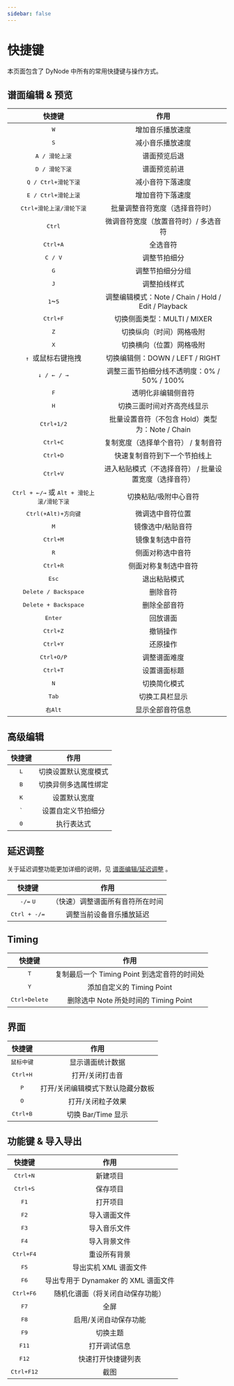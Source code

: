 ```yaml
---
sidebar: false
---
```


# 快捷键

本页面包含了 DyNode 中所有的常用快捷键与操作方式。

## 谱面编辑 & 预览

|                           快捷键                            |                         作用                          |
| :---------------------------------------------------------: | :---------------------------------------------------: |
|                        <kbd>W</kbd>                         |                   增加音乐播放速度                    |
|                        <kbd>S</kbd>                         |                   减小音乐播放速度                    |
|                   <kbd>A / 滑轮上滚</kbd>                   |                     谱面预览后退                      |
|                   <kbd>D / 滑轮下滚</kbd>                   |                     谱面预览前进                      |
|                <kbd>Q / Ctrl+滑轮下滚</kbd>                 |                   减小音符下落速度                    |
|                <kbd>E / Ctrl+滑轮上滚</kbd>                 |                   增加音符下落速度                    |
|              <kbd>Ctrl+滑轮上滚/滑轮下滚</kbd>              |            批量调整音符宽度（选择音符时）             |
|                       <kbd>Ctrl</kbd>                       |         微调音符宽度（放置音符时）/ 多选音符          |
|                      <kbd>Ctrl+A</kbd>                      |                       全选音符                        |
|                      <kbd>C / V</kbd>                       |                     调整节拍细分                      |
|                        <kbd>G</kbd>                         |                   调整节拍细分分组                    |
|                        <kbd>J</kbd>                         |                     调整拍线样式                      |
|                  <kbd>1</kbd>~<kbd>5</kbd>                  |  调整编辑模式：Note / Chain / Hold / Edit / Playback  |
|                      <kbd>Ctrl+F</kbd>                      |              切换侧面类型：MULTI / MIXER              |
|                        <kbd>Z</kbd>                         |               切换纵向（时间）网格吸附                |
|                        <kbd>X</kbd>                         |               切换横向（位置）网格吸附                |
|                <kbd>↑ </kbd> 或鼠标右键拖拽                 |            切换编辑侧：DOWN / LEFT / RIGHT            |
|                    <kbd>↓ / ← / →</kbd>                     |      调整三面节拍细分线不透明度：0% / 50% / 100%      |
|                        <kbd>F</kbd>                         |                  透明化非编辑侧音符                   |
|                        <kbd>H</kbd>                         |              切换三面时间对齐高亮线显示               |
|                     <kbd>Ctrl+1/2</kbd>                     |    批量设置音符（不包含 Hold）类型为：Note / Chain    |
|                      <kbd>Ctrl+C</kbd>                      |          复制宽度（选择单个音符） / 复制音符          |
|                      <kbd>Ctrl+D</kbd>                      |             快速复制音符到下一个节拍线上              |
|                      <kbd>Ctrl+V</kbd>                      | 进入粘贴模式（不选择音符） / 批量设置宽度（选择音符） |
| <kbd>Ctrl + ←/→</kbd> 或 <kbd>Alt + 滑轮上滚/滑轮下滚</kbd> |                 切换粘贴/吸附中心音符                 |
|                <kbd>Ctrl(+Alt)+方向键</kbd>                 |                   微调选中音符位置                    |
|                        <kbd>M</kbd>                         |                   镜像选中/粘贴音符                   |
|                      <kbd>Ctrl+M</kbd>                      |                   镜像复制选中音符                    |
|                        <kbd>R</kbd>                         |                   侧面对称选中音符                    |
|                      <kbd>Ctrl+R</kbd>                      |                 侧面对称复制选中音符                  |
|                       <kbd>Esc</kbd>                        |                     退出粘贴模式                      |
|                <kbd>Delete / Backspace</kbd>                |                       删除音符                        |
|                <kbd>Delete + Backspace</kbd>                |                     删除全部音符                      |
|                      <kbd>Enter</kbd>                       |                       回放谱面                        |
|                      <kbd>Ctrl+Z</kbd>                      |                       撤销操作                        |
|                      <kbd>Ctrl+Y</kbd>                      |                       还原操作                        |
|                     <kbd>Ctrl+O/P</kbd>                     |                     调整谱面难度                      |
|                      <kbd>Ctrl+T</kbd>                      |                     设置谱面标题                      |
|                        <kbd>N</kbd>                         |                     切换简化模式                      |
|                       <kbd>Tab</kbd>                        |                    切换工具栏显示                     |
|                      <kbd>右Alt</kbd>                       |                   显示全部音符信息                    |


## 高级编辑

|    快捷键    |         作用         |
| :----------: | :------------------: |
| <kbd>L</kbd> | 切换设置默认宽度模式 |
| <kbd>B</kbd> | 切换异侧多选属性绑定 |
| <kbd>K</kbd> |     设置默认宽度     |
| <kbd>`</kbd> |  设置自定义节拍细分  |
| <kbd>0</kbd> |      执行表达式      |

## 延迟调整

关于延迟调整功能更加详细的说明，见 [谱面编辑/延迟调整](guide/edit.md#延迟调整) 。

|           快捷键            |               作用               |
| :-------------------------: | :------------------------------: |
| <kbd>-/=</kbd> <kbd>U</kbd> | （快速）调整谱面所有音符所在时间 |
|    <kbd>Ctrl + -/=</kbd>    |     调整当前设备音乐播放延迟     |

## Timing

|         快捷键         |                     作用                     |
| :--------------------: | :------------------------------------------: |
|      <kbd>T</kbd>      | 复制最后一个 Timing Point 到选定音符的时间处 |
|      <kbd>Y</kbd>      |          添加自定义的 Timing Point           |
| <kbd>Ctrl+Delete</kbd> |    删除选中 Note 所处时间的 Timing Point     |

## 界面

|       快捷键        |               作用                |
| :-----------------: | :-------------------------------: |
| <kbd>鼠标中键</kbd> |         显示谱面统计数据          |
|  <kbd>Ctrl+H</kbd>  |          打开/关闭打击音          |
|    <kbd>P</kbd>     | 打开/关闭编辑模式下默认隐藏分数板 |
|    <kbd>O</kbd>     |         打开/关闭粒子效果         |
|  <kbd>Ctrl+B</kbd>  |        切换 Bar/Time 显示         |

## 功能键 & 导入导出

|       快捷键        |                 作用                 |
| :-----------------: | :----------------------------------: |
|  <kbd>Ctrl+N</kbd>  |               新建项目               |
|  <kbd>Ctrl+S</kbd>  |               保存项目               |
|    <kbd>F1</kbd>    |               打开项目               |
|    <kbd>F2</kbd>    |             导入谱面文件             |
|    <kbd>F3</kbd>    |             导入音乐文件             |
|    <kbd>F4</kbd>    |             导入背景文件             |
| <kbd>Ctrl+F4</kbd>  |             重设所有背景             |
|    <kbd>F5</kbd>    |        导出实机 XML 谱面文件         |
|    <kbd>F6</kbd>    | 导出专用于 Dynamaker 的 XML 谱面文件 |
| <kbd>Ctrl+F6</kbd>  |   随机化谱面（将关闭自动保存功能）   |
|    <kbd>F7</kbd>    |                 全屏                 |
|    <kbd>F8</kbd>    |        启用/关闭自动保存功能         |
|    <kbd>F9</kbd>    |               切换主题               |
|   <kbd>F11</kbd>    |             打开调试信息             |
|   <kbd>F12</kbd>    |          快速打开快捷键列表          |
| <kbd>Ctrl+F12</kbd> |                 截图                 |
